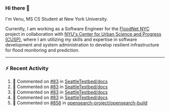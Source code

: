 ### Hi there 👋

I'm Venu, MS CS Student at New York University.

Currently, I am working as a Software Engineer for the [FloodNet NYC](https://www.floodnet.nyc/) project in collaboration with [NYU's Center for Urban Science and Progress (CUSP)](https://cusp.nyu.edu/), where I am utilizing my skills and expertise in software development and system administration to develop resilient infrastructure for flood monitoring and prediction.

---

### :zap: Recent Activity

<!--RECENT_ACTIVITY:start-->
1. 💬 Commented on [#83](https://github.com/SeattleTestbed/docs/pull/83#discussion_r1342952567) in [SeattleTestbed/docs](https://github.com/SeattleTestbed/docs)
2. 💬 Commented on [#83](https://github.com/SeattleTestbed/docs/pull/83#discussion_r1342951161) in [SeattleTestbed/docs](https://github.com/SeattleTestbed/docs)
3. 💬 Commented on [#83](https://github.com/SeattleTestbed/docs/pull/83#discussion_r1342219219) in [SeattleTestbed/docs](https://github.com/SeattleTestbed/docs)
4. 💬 Commented on [#83](https://github.com/SeattleTestbed/docs/pull/83#issuecomment-1741841516) in [SeattleTestbed/docs](https://github.com/SeattleTestbed/docs)
5. 💬 Commented on [#856](https://github.com/opensearch-project/opensearch-build/issues/856#issuecomment-1740087053) in [opensearch-project/opensearch-build](https://github.com/opensearch-project/opensearch-build)
<!--RECENT_ACTIVITY:end-->

<!--
**vchrombie/vchrombie** is a ✨ _special_ ✨ repository because its `README.md` (this file) appears on your GitHub profile.

Here are some ideas to get you started:

- 🔭 I’m currently working on ...
- 🌱 I’m currently learning ...
- 👯 I’m looking to collaborate on ...
- 🤔 I’m looking for help with ...
- 💬 Ask me about ...
- 📫 How to reach me: ...
- 😄 Pronouns: ...
- ⚡ Fun fact: ...
-->
